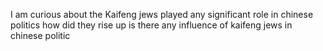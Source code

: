 I am curious about the Kaifeng jews played any significant role in chinese politics how did they rise up is there any influence of kaifeng jews in chinese politic